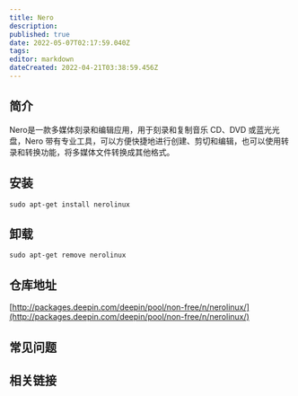 ```yaml
---
title: Nero
description: 
published: true
date: 2022-05-07T02:17:59.040Z
tags: 
editor: markdown
dateCreated: 2022-04-21T03:38:59.456Z
---
```


## 简介

Nero是一款多媒体刻录和编辑应用，用于刻录和复制音乐 CD、DVD 或蓝光光盘，Nero 带有专业工具，可以方便快捷地进行创建、剪切和编辑，也可以使用转录和转换功能，将多媒体文件转换成其他格式。

## 安装

`sudo apt-get install nerolinux`

## 卸载

`sudo apt-get remove nerolinux`

## 仓库地址

[http://packages.deepin.com/deepin/pool/non-free/n/nerolinux/](http://packages.deepin.com/deepin/pool/non-free/n/nerolinux/)


## 常见问题


## 相关链接